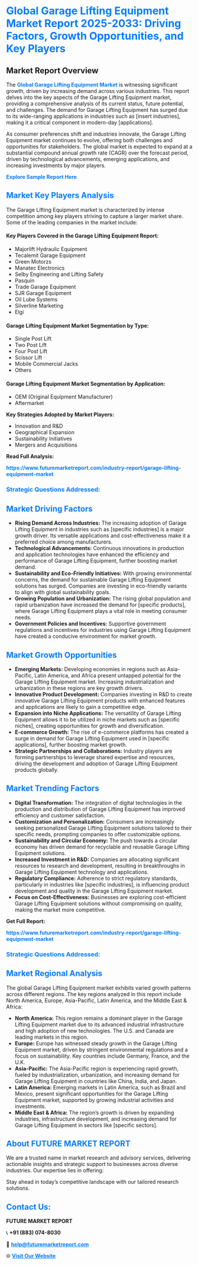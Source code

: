 <h1 style="color: #007BFF;">Global Garage Lifting Equipment Market Report 2025-2033: Driving Factors, Growth Opportunities, and Key Players</h1>

<section id="overview">
<h2>Market Report Overview</h2>
<p>The <a href="https://www.futuremarketreport.com/industry-report/garage-lifting-equipment-market" style="color: #007BFF; text-decoration: none;"><strong>Global Garage Lifting Equipment Market</strong></a> is witnessing significant growth, driven by increasing demand across various industries. This report delves into the key aspects of the Garage Lifting Equipment market, providing a comprehensive analysis of its current status, future potential, and challenges. The demand for Garage Lifting Equipment has surged due to its wide-ranging applications in industries such as [insert industries], making it a critical component in modern-day [applications].</p>
<p>As consumer preferences shift and industries innovate, the Garage Lifting Equipment market continues to evolve, offering both challenges and opportunities for stakeholders. The global market is expected to expand at a substantial compound annual growth rate (CAGR) over the forecast period, driven by technological advancements, emerging applications, and increasing investments by major players.</p>
</section>

<section id="overview">
<p><a href="https://www.futuremarketreport.com/request-sample/reportId=61710" style="color: #007BFF; text-decoration: none;"><strong>Explore Sample Report Here</strong></a></p>
</section>

<section id="key-players">
<h2 style="color: #007BFF;">Market Key Players Analysis</h2>
<p>The Garage Lifting Equipment market is characterized by intense competition among key players striving to capture a larger market share. Some of the leading companies in the market include:</p>
<h4>Key Players Covered in the Garage Lifting Equipment Report:</h4>
<ul><li>Majorlift Hydraulic Equipment</li><li>Tecalemit Garage Equipment</li><li>Green Motorzs</li><li>Manatec Electronics</li><li>Selby Engineering and Lifting Safety</li><li>Pasquin</li><li>Trade Garage Equipment</li><li>SJR Garage Equipment</li><li>Oil Lube Systems</li><li>Silverline Marketing</li><li>Elgi</li></ul>
<h4>Garage Lifting Equipment Market Segmentation by Type:</h4>
<ul><li>Single Post Lift</li><li>Two Post Lift</li><li>Four Post Lift</li><li>Scissor Lift</li><li>Mobile Commercial Jacks</li><li>Others</li></ul>

<h4>Garage Lifting Equipment Market Segmentation by Application:</h4>
<ul><li>OEM (Original Equipment Manufacturer)</li><li>Aftermarket</li></ul>
<p><strong>Key Strategies Adopted by Market Players:</strong></p>
<ul>
<li>Innovation and R&D</li>
<li>Geographical Expansion</li>
<li>Sustainability Initiatives</li>
<li>Mergers and Acquisitions</li>
</ul>
</section>

<section>
<p><strong>Read Full Analysis: </strong></p><a href="https://www.futuremarketreport.com/industry-report/garage-lifting-equipment-market" style="color: #007BFF; text-decoration: none;"><strong>https://www.futuremarketreport.com/industry-report/garage-lifting-equipment-market</strong></a>
<h3 style="color: #007BFF;">Strategic Questions Addressed:</h3>
</section>

<section id="driving-factors">
<h2 style="color: #007BFF;">Market Driving Factors</h2>
<ul>
<li><strong>Rising Demand Across Industries:</strong> The increasing adoption of Garage Lifting Equipment in industries such as [specific industries] is a major growth driver. Its versatile applications and cost-effectiveness make it a preferred choice among manufacturers.</li>
<li><strong>Technological Advancements:</strong> Continuous innovations in production and application technologies have enhanced the efficiency and performance of Garage Lifting Equipment, further boosting market demand.</li>
<li><strong>Sustainability and Eco-Friendly Initiatives:</strong> With growing environmental concerns, the demand for sustainable Garage Lifting Equipment solutions has surged. Companies are investing in eco-friendly variants to align with global sustainability goals.</li>
<li><strong>Growing Population and Urbanization:</strong> The rising global population and rapid urbanization have increased the demand for [specific products], where Garage Lifting Equipment plays a vital role in meeting consumer needs.</li>
<li><strong>Government Policies and Incentives:</strong> Supportive government regulations and incentives for industries using Garage Lifting Equipment have created a conducive environment for market growth.</li>
</ul>
</section>

<section id="growth-opportunities">
<h2 style="color: #007BFF;">Market Growth Opportunities</h2>
<ul>
<li><strong>Emerging Markets:</strong> Developing economies in regions such as Asia-Pacific, Latin America, and Africa present untapped potential for the Garage Lifting Equipment market. Increasing industrialization and urbanization in these regions are key growth drivers.</li>
<li><strong>Innovative Product Development:</strong> Companies investing in R&D to create innovative Garage Lifting Equipment products with enhanced features and applications are likely to gain a competitive edge.</li>
<li><strong>Expansion into Niche Applications:</strong> The versatility of Garage Lifting Equipment allows it to be utilized in niche markets such as [specific niches], creating opportunities for growth and diversification.</li>
<li><strong>E-commerce Growth:</strong> The rise of e-commerce platforms has created a surge in demand for Garage Lifting Equipment used in [specific applications], further boosting market growth.</li>
<li><strong>Strategic Partnerships and Collaborations:</strong> Industry players are forming partnerships to leverage shared expertise and resources, driving the development and adoption of Garage Lifting Equipment products globally.</li>
</ul>
</section>

<section id="trending-factors">
<h2 style="color: #007BFF;">Market Trending Factors</h2>
<ul>
<li><strong>Digital Transformation:</strong> The integration of digital technologies in the production and distribution of Garage Lifting Equipment has improved efficiency and customer satisfaction.</li>
<li><strong>Customization and Personalization:</strong> Consumers are increasingly seeking personalized Garage Lifting Equipment solutions tailored to their specific needs, prompting companies to offer customizable options.</li>
<li><strong>Sustainability and Circular Economy:</strong> The push towards a circular economy has driven demand for recyclable and reusable Garage Lifting Equipment solutions.</li>
<li><strong>Increased Investment in R&D:</strong> Companies are allocating significant resources to research and development, resulting in breakthroughs in Garage Lifting Equipment technology and applications.</li>
<li><strong>Regulatory Compliance:</strong> Adherence to strict regulatory standards, particularly in industries like [specific industries], is influencing product development and quality in the Garage Lifting Equipment market.</li>
<li><strong>Focus on Cost-Effectiveness:</strong> Businesses are exploring cost-efficient Garage Lifting Equipment solutions without compromising on quality, making the market more competitive.</li>
</ul>
</section>

<section>
<p><strong>Get Full Report: </strong></p><a href="https://www.futuremarketreport.com/industry-report/garage-lifting-equipment-market" style="color: #007BFF; text-decoration: none;"><strong>https://www.futuremarketreport.com/industry-report/garage-lifting-equipment-market</strong></a>
<h3 style="color: #007BFF;">Strategic Questions Addressed:</h3>
</section>


<section id="regional-analysis">
<h2 style="color: #007BFF;">Market Regional Analysis</h2>
<p>The global Garage Lifting Equipment market exhibits varied growth patterns across different regions. The key regions analyzed in this report include North America, Europe, Asia-Pacific, Latin America, and the Middle East & Africa:</p>
<ul>
<li><strong>North America:</strong> This region remains a dominant player in the Garage Lifting Equipment market due to its advanced industrial infrastructure and high adoption of new technologies. The U.S. and Canada are leading markets in this region.</li>
<li><strong>Europe:</strong> Europe has witnessed steady growth in the Garage Lifting Equipment market, driven by stringent environmental regulations and a focus on sustainability. Key countries include Germany, France, and the U.K.</li>
<li><strong>Asia-Pacific:</strong> The Asia-Pacific region is experiencing rapid growth, fueled by industrialization, urbanization, and increasing demand for Garage Lifting Equipment in countries like China, India, and Japan.</li>
<li><strong>Latin America:</strong> Emerging markets in Latin America, such as Brazil and Mexico, present significant opportunities for the Garage Lifting Equipment market, supported by growing industrial activities and investments.</li>
<li><strong>Middle East & Africa:</strong> The region’s growth is driven by expanding industries, infrastructure development, and increasing demand for Garage Lifting Equipment in sectors like [specific sectors].</li>
</ul>
</section>

<footer>
<h2 style="color: #007BFF;">About FUTURE MARKET REPORT</h2>
<p>We are a trusted name in market research and advisory services, delivering actionable insights and strategic support to businesses across diverse industries. Our expertise lies in offering:</p>

<p>Stay ahead in today’s competitive landscape with our tailored research solutions.</p>

<h2 style="color: #007BFF;">Contact Us:</h2>
<p><strong>FUTURE MARKET REPORT</strong></p>
<p>📞 <strong>+91 (883) 074-8030</strong></p>
<p>📧 <strong><a href="mailto:help@futuremarketreport.com" style="color: #007BFF;">help@futuremarketreport.com</a></strong></p>
<p>🌐 <strong><a href="https://www.futuremarketreport.com/" style="color: #007BFF;">Visit Our Website</a></strong></p>
</footer>